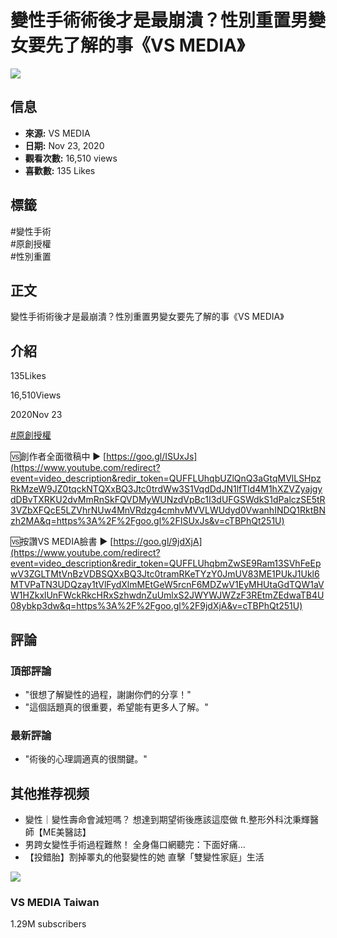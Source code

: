 # 變性手術術後才是最崩潰？性別重置男變女要先了解的事《VS MEDIA》

![](https://i.ytimg.com/vi/qxCwCQGOEKo/hqdefault.jpg?sqp=-oaymwEmCKgBEF5IWvKriqkDGQgBFQAAiEIYAdgBAeIBCggYEAIYBjgBQAE=&rs=AOn4CLDwB9xSQaekT0u-ksr9tRTLdJGbPQ)

## 信息

- **來源:** VS MEDIA
- **日期:** Nov 23, 2020
- **觀看次數:** 16,510 views
- **喜歡數:** 135 Likes

## 標籤

#變性手術  
#原創授權  
#性別重置  

## 正文

變性手術術後才是最崩潰？性別重置男變女要先了解的事《VS MEDIA》

## 介紹

135Likes

16,510Views

2020Nov 23

[#原創授權](https://www.youtube.com/redirect?event=video_description&redir_token=QUFFLUhqa2YyRUdpVTNveGJuUlJuNVVEOGFXWFFaS2Z0d3xBQ3Jtc0trTG9TaWpXYVNYUjhZWVJhM1d1OFh2Y1hETDh2QU92OVpiZDdvZTd5cUs5X0NVSTVEUmlWZnFOVERuZjZpVHc1NnBpb2htRFA4Z3NsTTJqVDM4UzltRkFac2g5YWdwRkg5SFRKQjdiTVdURW92Tk9yQQ&q=https%3A%2F%2Freurl.cc%2Fx083DE&v=cTBPhQt251U) 

🆚創作者全面徵稿中 ▶ [https://goo.gl/ISUxJs](https://www.youtube.com/redirect?event=video_description&redir_token=QUFFLUhqbUZlQnQ3aGtqMVlLSHpzRkMzeW9JZ0tqckNTQXxBQ3Jtc0trdWw3S1VqdDdJN1lfTld4M1hXZVZyajgydDBvTXRKU2dvMmRnSkFQVDMyWUNzdVpBc1I3dUFGSWdkS1dPalczSE5tR3VZbXFQcE5LZVhrNUw4MnVRdzg4cmhvMVVLWUdyd0VwanhINDQ1RktBNzh2MA&q=https%3A%2F%2Fgoo.gl%2FISUxJs&v=cTBPhQt251U) 

🆚按讚VS MEDIA臉書 ▶ [https://goo.gl/9jdXjA](https://www.youtube.com/redirect?event=video_description&redir_token=QUFFLUhqbmZwSE9Ram13SVhFeEpwV3ZGLTMtVnBzVDBSQXxBQ3Jtc0tramRKeTYzY0JmUV83ME1PUkJ1Ukl6MTVPaTN3UDQzay1tVlFydXlmMEtGeW5rcnF6MDZwV1EyMHUtaGdTQW1aVW1HZkxlUnFWckRkcHRxSzhwdnZuUmlxS2JWYWJWZzF3REtmZEdwaTB4U08ybkp3dw&q=https%3A%2F%2Fgoo.gl%2F9jdXjA&v=cTBPhQt251U) 

## 評論

### 頂部評論

- "很想了解變性的過程，謝謝你們的分享！"
- "這個話題真的很重要，希望能有更多人了解。"

### 最新評論

- "術後的心理調適真的很關鍵。"

## 其他推荐视频

- 變性｜變性壽命會減短嗎？ 想達到期望術後應該這麼做 ft.整形外科沈秉輝醫師【ME美醫誌】 
- 男跨女變性手術過程難熬！ 全身傷口網聽完：下面好痛...
- 【投錯胎】割掉睪丸的他娶變性的她 直擊「雙變性家庭」生活

![](https://yt3.ggpht.com/n0FM38kqHM0p4TfOynKp0a0Ha634zvrMuLhLBCKbm7z5nmYv0KF8wxTPCSuKwQ36mtoMWSwlHg=s48-c-k-c0x00ffffff-no-rj)

### VS MEDIA Taiwan 

1.29M subscribers